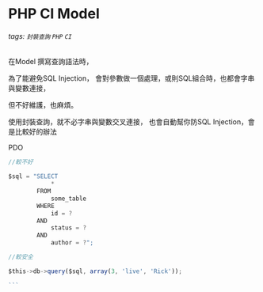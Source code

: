 # PHP CI Model



###### tags: `封裝查詢` `PHP` `CI`


在Model 撰寫查詢語法時，

為了能避免SQL Injection，
會對參數做一個處理，或則SQL組合時，也都會字串與變數連接，

但不好維護，也麻煩。

 

使用封裝查詢，就不必字串與變數交叉連接，
也會自動幫你防SQL Injection，會是比較好的辦法

PDO

```typescript
//較不好

$sql = "SELECT 
            * 
        FROM 
            some_table 
        WHERE 
            id = ? 
        AND 
            status = ? 
        AND 
            author = ?"; 
```



``````typescript
//較安全

$this->db->query($sql, array(3, 'live', 'Rick'));

```